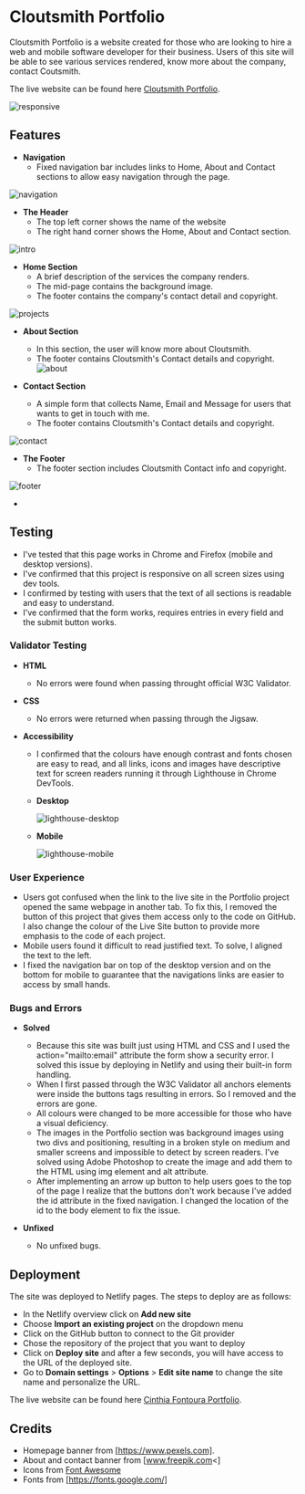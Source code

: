 # Cloutsmith Portfolio

Cloutsmith Portfolio is a website created for those who are looking to hire a web and mobile software  developer for their business. Users of this site will be able to see various services rendered, know more about the company, contact Coutsmith.

The live website can be found here [Cloutsmith Portfolio](https://gbemisola23.github.io/Cloutsmith/index.html).

![responsive](https://user-images.githubusercontent.com/80278757/157774385-20d15644-0823-494f-ae1d-6276a7cf8513.png)



## Features

* **Navigation**
  - Fixed navigation bar includes links to Home, About and Contact sections to allow easy navigation through the page. 
   
  
![navigation](https://user-images.githubusercontent.com/80278757/157774697-d9a78bc0-c8ea-4f33-9146-2790d12b46f7.png)



* **The Header**
  - The top left corner shows the name of the website 
  - The right hand corner shows the Home, About and Contact section. 
  
![intro](https://user-images.githubusercontent.com/80278757/157774716-ebc1b4b8-5ef6-4a84-91fd-7a1a9bdedee5.png)


* **Home Section**
  - A brief description of the services the company renders.
  - The mid-page contains the background image.
  - The footer contains the company's contact detail and copyright.
  
  
![projects](https://user-images.githubusercontent.com/80278757/157774772-1af914cc-979f-4c3b-9460-a8ac84333c9f.png)




* **About Section**
  - In this section, the user will know more about Cloutsmith.
  - The footer contains Cloutsmith's Contact details and copyright.
![about](https://user-images.githubusercontent.com/80278757/155027291-86677484-2db4-4d77-b331-e7f397e63e75.png)


* **Contact Section**
  - A simple form that collects  Name, Email and Message for users that wants to get in touch with me.
  - The footer contains Cloutsmith's Contact details  and copyright.
    
![contact](https://user-images.githubusercontent.com/80278757/155027300-62d70c6d-1949-474f-af2c-808cfcbe34dd.png)


* **The Footer**
  - The footer section includes Cloutsmith Contact info and copyright.

  
![footer](https://user-images.githubusercontent.com/80278757/155013571-a4a81c91-8f39-4689-8d46-5a8e2b891d63.png)


*


## Testing

* I've tested that this page works in Chrome and Firefox (mobile and desktop versions).
* I've confirmed that this project is responsive on all screen sizes using dev tools.
* I confirmed by testing with users that the text of all sections is readable and easy to understand.
* I've confirmed that the form works, requires entries in every field and the submit button works.

### Validator Testing

  * **HTML** 
    - No errors were found when passing throught official W3C Validator.

  * **CSS**
    - No errors were returned when passing through the Jigsaw.
  
  * **Accessibility**
    - I confirmed that the colours have enough contrast and fonts chosen are easy to read, and all links, icons and images have descriptive text for screen readers running it through Lighthouse in Chrome DevTools.

    - **Desktop**

       ![lighthouse-desktop](https://user-images.githubusercontent.com/80278757/155611377-5fc53857-4da7-474d-887e-9ff30803ec9e.png)

    - **Mobile**

       ![lighthouse-mobile](https://user-images.githubusercontent.com/80278757/155611357-38f4ae37-b919-4fff-825d-3aa920aaa42f.png)


### User Experience 
  * Users got confused when the link to the live site in the Portfolio project opened the same webpage in another tab. To fix this, I removed the button of this project that gives them access only to the code on GitHub. I also change the colour of the Live Site button to provide more emphasis to the code of each project.
  * Mobile users found it difficult to read justified text. To solve, I aligned the text to the left.
  * I fixed the navigation bar on top of the desktop version and on the bottom for mobile to guarantee that the navigations links are easier to access by small hands. 

     
### Bugs and Errors

  * **Solved**
    - Because this site was built just using HTML and CSS and I used the action="mailto:email" attribute the form show a security error. I solved this issue by deploying in Netlify and using their built-in form handling.
    - When I first passed through the W3C Validator all anchors elements were inside the buttons tags resulting in errors. So I removed and the errors are gone. 
    - All colours were changed to be more accessible for those who have a visual deficiency.
    - The images in the Portfolio section was background images using two divs and positioning, resulting in a broken style on medium and smaller screens and impossible to detect by screen readers. I've solved using Adobe Photoshop to create the image and add them to the HTML using img element and alt attribute.
    - After implementing an arrow up button to help users goes to the top of the page I realize that the buttons don't work because I've added the id attribute in the fixed navigation. I changed the location of the id to the body element to fix the issue.

  * **Unfixed**    
    - No unfixed bugs.
 

 
     
## Deployment

The site was deployed to Netlify pages. The steps to deploy are as follows:
   - In the Netlify overview click on **Add new site**
   - Choose **Import an existing project** on the dropdown menu
   - Click on the GitHub button to connect to the Git provider
   - Chose the repository of the project that you want to deploy
   - Click on **Deploy site** and after a few seconds, you will have access to the URL of the deployed site.
   - Go to **Domain settings** > **Options** > **Edit site name** to change the site name and personalize the URL.
 
 The live website can be found here [Cinthia Fontoura Portfolio](https://cinthia-fontoura-portfolio.netlify.app/).
  
 
## Credits


* Homepage banner from [https://www.pexels.com].
* About and contact banner from [www.freepik.com<]
* Icons from [Font Awesome](https://fontawesome.com/)
* Fonts from [https://fonts.google.com/]

